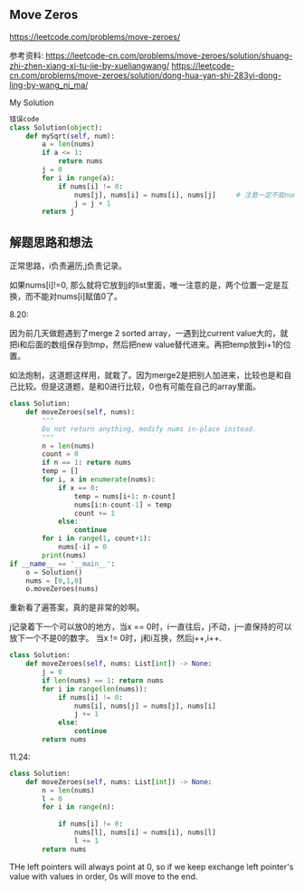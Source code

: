 ## Move Zeros

https://leetcode.com/problems/move-zeroes/

参考资料: 
https://leetcode-cn.com/problems/move-zeroes/solution/shuang-zhi-zhen-xiang-xi-tu-jie-by-xueliangwang/
https://leetcode-cn.com/problems/move-zeroes/solution/dong-hua-yan-shi-283yi-dong-ling-by-wang_ni_ma/


My Solution

```python
错误code
class Solution(object):
    def mySqrt(self, num):
        a = len(nums)
        if a <= 1:
            return nums
        j = 0
        for i in range(a):
            if nums[i] != 0:
                nums[j], nums[i] = nums[i], nums[j]     # 注意一定不能nums[i] = 0, 因为好像是不分顺序的，会把j那边也赋值为0了
                j = j + 1
        return j
```

## 解题思路和想法

正常思路，i负责遍历,j负责记录。

如果nums[i]!=0, 那么就将它放到j的list里面，唯一注意的是，两个位置一定是互换，而不能对nums[i]赋值0了。

8.20:

因为前几天做题遇到了merge 2 sorted array，一遇到比current value大的，就把i和后面的数组保存到tmp，然后把new value替代进来。再把temp放到i+1的位置。

如法炮制，这道题这样用，就栽了。因为merge2是把别人加进来，比较也是和自己比较。但是这道题，是和0进行比较，0也有可能在自己的array里面。

```python
class Solution:
    def moveZeroes(self, nums):
        """
        Do not return anything, modify nums in-place instead.
        """
        n = len(nums)
        count = 0
        if n == 1: return nums
        temp = []
        for i, x in enumerate(nums):
            if x == 0:
                temp = nums[i+1: n-count]
                nums[i:n-count-1] = temp
                count += 1
            else:
                continue
        for i in range(1, count+1):
            nums[-i] = 0
        print(nums)
if __name__ == '__main__':
    o = Solution()
    nums = [0,1,0]
    o.moveZeroes(nums)
```
重新看了遍答案，真的是非常的妙啊。

j记录着下一个可以放0的地方，当x == 0时，i一直往后，j不动，j一直保持的可以放下一个不是0的数字。 当x != 0时，j和i互换，然后j++,i++.

```python
class Solution:
    def moveZeroes(self, nums: List[int]) -> None:
        j = 0
        if len(nums) == 1: return nums
        for i in range(len(nums)):
            if nums[i] != 0:
                nums[i], nums[j] = nums[j], nums[i]
                j += 1
            else:
                continue
        return nums
```

11.24:

```python
class Solution:
    def moveZeroes(self, nums: List[int]) -> None:
        n = len(nums)
        l = 0
        for i in range(n):
            
            if nums[i] != 0:
                nums[l], nums[i] = nums[i], nums[l]
                l += 1
        return nums
```
THe left pointers will always point at 0, so if we keep exchange left pointer's value with values in order, 0s will move to the end.
